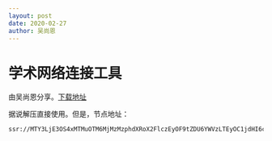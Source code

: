 ```yaml
---
layout: post
date: 2020-02-27
author: 吴尚恩
---
```


# 学术网络连接工具

由吴尚恩分享。[下载地址](/assets/ShadowsocksR-4.7.0.7z)

据说解压直接使用。但是，节点地址：

``` link
ssr://MTY3LjE3OS4xMTMuOTM6MjMzMzphdXRoX2FlczEyOF9tZDU6YWVzLTEyOC1jdHI6cGxhaW46Wkc5MVlpNXBidy8_b2Jmc3BhcmFtPSZyZW1hcmtzPVRVRktVMDlWVEE
```

